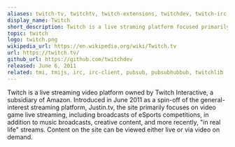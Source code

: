 ```yaml
---
aliases: twitch-tv, twitchtv, twitch-extensions, twitchdev, twitch-irc, twitch-chat, twitch-api, twitch-pubsub, twitch-bot, twitch-kraken, twitch-helix
display_name: Twitch
short_description: Twitch is a live straming platform focused primarily on video games
topic: twitch
logo: twitch.png
wikipedia_url: https://en.wikipedia.org/wiki/Twitch.tv
url: https://twitch.tv/
github_url: https://github.com/twitchdev
released: June 6, 2011
related: tmi, tmijs, irc, irc-client, pubsub, pubsubhubbub, twitchlib
---
```

Twitch is a live streaming video platform owned by Twitch Interactive, a subsidiary of Amazon. Introduced in June 2011 as a spin-off of the general-interest streaming platform, Justin.tv, the site primarily focuses on video game live streaming, including broadcasts of eSports competitions, in addition to music broadcasts, creative content, and more recently, "in real life" streams. Content on the site can be viewed either live or via video on demand.